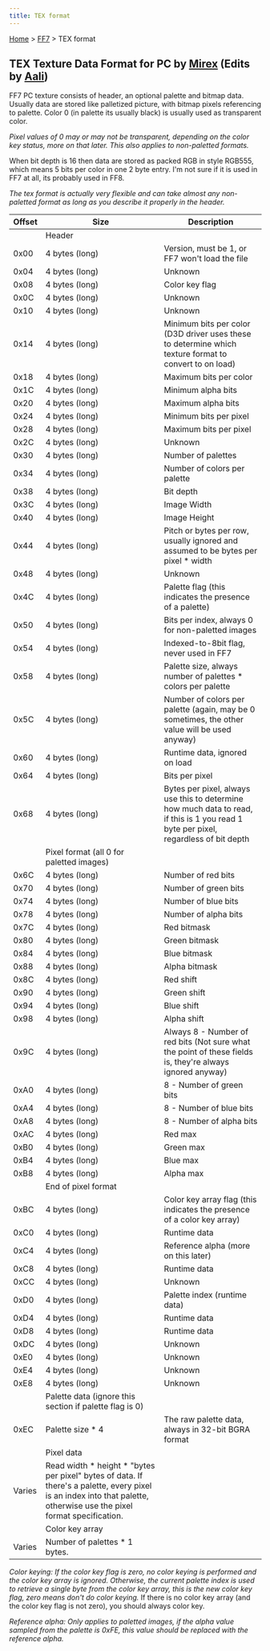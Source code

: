 ```yaml
---
title: TEX format
---
```


[Home](Main%20Page.md) > [FF7](FF7.md) > TEX format

## TEX Texture Data Format for PC by [Mirex][] (Edits by [Aali][])

FF7 PC texture consists of header, an optional palette and bitmap data.
Usually data are stored like palletized picture, with bitmap pixels
referencing to palette. Color 0 (in palette its usually black) is
usually used as transparent color.

*Pixel values of 0 may or may not be transparent, depending on the color
key status, more on that later. This also applies to non-paletted
formats.*

When bit depth is 16 then data are stored as packed RGB in style RGB555,
which means 5 bits per color in one 2 byte entry. I'm not sure if it is
used in FF7 at all, its probably used in FF8.

*The tex format is actually very flexible and can take almost any
non-paletted format as long as you describe it properly in the header.*

| Offset | Size                                                                                                                                                                    | Description                                                                                                                          |
|--------|-------------------------------------------------------------------------------------------------------------------------------------------------------------------------|--------------------------------------------------------------------------------------------------------------------------------------|
|        | Header                                                                                                                                                                  |                                                                                                                                      |
| 0x00   | 4 bytes (long)                                                                                                                                                          | Version, must be 1, or FF7 won't load the file                                                                                       |
| 0x04   | 4 bytes (long)                                                                                                                                                          | Unknown                                                                                                                              |
| 0x08   | 4 bytes (long)                                                                                                                                                          | Color key flag                                                                                                                       |
| 0x0C   | 4 bytes (long)                                                                                                                                                          | Unknown                                                                                                                              |
| 0x10   | 4 bytes (long)                                                                                                                                                          | Unknown                                                                                                                              |
| 0x14   | 4 bytes (long)                                                                                                                                                          | Minimum bits per color (D3D driver uses these to determine which texture format to convert to on load)                               |
| 0x18   | 4 bytes (long)                                                                                                                                                          | Maximum bits per color                                                                                                               |
| 0x1C   | 4 bytes (long)                                                                                                                                                          | Minimum alpha bits                                                                                                                   |
| 0x20   | 4 bytes (long)                                                                                                                                                          | Maximum alpha bits                                                                                                                   |
| 0x24   | 4 bytes (long)                                                                                                                                                          | Minimum bits per pixel                                                                                                               |
| 0x28   | 4 bytes (long)                                                                                                                                                          | Maximum bits per pixel                                                                                                               |
| 0x2C   | 4 bytes (long)                                                                                                                                                          | Unknown                                                                                                                              |
| 0x30   | 4 bytes (long)                                                                                                                                                          | Number of palettes                                                                                                                   |
| 0x34   | 4 bytes (long)                                                                                                                                                          | Number of colors per palette                                                                                                         |
| 0x38   | 4 bytes (long)                                                                                                                                                          | Bit depth                                                                                                                            |
| 0x3C   | 4 bytes (long)                                                                                                                                                          | Image Width                                                                                                                          |
| 0x40   | 4 bytes (long)                                                                                                                                                          | Image Height                                                                                                                         |
| 0x44   | 4 bytes (long)                                                                                                                                                          | Pitch or bytes per row, usually ignored and assumed to be bytes per pixel \* width                                                   |
| 0x48   | 4 bytes (long)                                                                                                                                                          | Unknown                                                                                                                              |
| 0x4C   | 4 bytes (long)                                                                                                                                                          | Palette flag (this indicates the presence of a palette)                                                                              |
| 0x50   | 4 bytes (long)                                                                                                                                                          | Bits per index, always 0 for non-paletted images                                                                                     |
| 0x54   | 4 bytes (long)                                                                                                                                                          | Indexed-to-8bit flag, never used in FF7                                                                                              |
| 0x58   | 4 bytes (long)                                                                                                                                                          | Palette size, always number of palettes \* colors per palette                                                                        |
| 0x5C   | 4 bytes (long)                                                                                                                                                          | Number of colors per palette (again, may be 0 sometimes, the other value will be used anyway)                                        |
| 0x60   | 4 bytes (long)                                                                                                                                                          | Runtime data, ignored on load                                                                                                        |
| 0x64   | 4 bytes (long)                                                                                                                                                          | Bits per pixel                                                                                                                       |
| 0x68   | 4 bytes (long)                                                                                                                                                          | Bytes per pixel, always use this to determine how much data to read, if this is 1 you read 1 byte per pixel, regardless of bit depth |
|        | Pixel format (all 0 for paletted images)                                                                                                                                |                                                                                                                                      |
| 0x6C   | 4 bytes (long)                                                                                                                                                          | Number of red bits                                                                                                                   |
| 0x70   | 4 bytes (long)                                                                                                                                                          | Number of green bits                                                                                                                 |
| 0x74   | 4 bytes (long)                                                                                                                                                          | Number of blue bits                                                                                                                  |
| 0x78   | 4 bytes (long)                                                                                                                                                          | Number of alpha bits                                                                                                                 |
| 0x7C   | 4 bytes (long)                                                                                                                                                          | Red bitmask                                                                                                                          |
| 0x80   | 4 bytes (long)                                                                                                                                                          | Green bitmask                                                                                                                        |
| 0x84   | 4 bytes (long)                                                                                                                                                          | Blue bitmask                                                                                                                         |
| 0x88   | 4 bytes (long)                                                                                                                                                          | Alpha bitmask                                                                                                                        |
| 0x8C   | 4 bytes (long)                                                                                                                                                          | Red shift                                                                                                                            |
| 0x90   | 4 bytes (long)                                                                                                                                                          | Green shift                                                                                                                          |
| 0x94   | 4 bytes (long)                                                                                                                                                          | Blue shift                                                                                                                           |
| 0x98   | 4 bytes (long)                                                                                                                                                          | Alpha shift                                                                                                                          |
| 0x9C   | 4 bytes (long)                                                                                                                                                          | Always 8 - Number of red bits (Not sure what the point of these fields is, they're always ignored anyway)                            |
| 0xA0   | 4 bytes (long)                                                                                                                                                          | 8 - Number of green bits                                                                                                             |
| 0xA4   | 4 bytes (long)                                                                                                                                                          | 8 - Number of blue bits                                                                                                              |
| 0xA8   | 4 bytes (long)                                                                                                                                                          | 8 - Number of alpha bits                                                                                                             |
| 0xAC   | 4 bytes (long)                                                                                                                                                          | Red max                                                                                                                              |
| 0xB0   | 4 bytes (long)                                                                                                                                                          | Green max                                                                                                                            |
| 0xB4   | 4 bytes (long)                                                                                                                                                          | Blue max                                                                                                                             |
| 0xB8   | 4 bytes (long)                                                                                                                                                          | Alpha max                                                                                                                            |
|        | End of pixel format                                                                                                                                                     |                                                                                                                                      |
| 0xBC   | 4 bytes (long)                                                                                                                                                          | Color key array flag (this indicates the presence of a color key array)                                                              |
| 0xC0   | 4 bytes (long)                                                                                                                                                          | Runtime data                                                                                                                         |
| 0xC4   | 4 bytes (long)                                                                                                                                                          | Reference alpha (more on this later)                                                                                                 |
| 0xC8   | 4 bytes (long)                                                                                                                                                          | Runtime data                                                                                                                         |
| 0xCC   | 4 bytes (long)                                                                                                                                                          | Unknown                                                                                                                              |
| 0xD0   | 4 bytes (long)                                                                                                                                                          | Palette index (runtime data)                                                                                                         |
| 0xD4   | 4 bytes (long)                                                                                                                                                          | Runtime data                                                                                                                         |
| 0xD8   | 4 bytes (long)                                                                                                                                                          | Runtime data                                                                                                                         |
| 0xDC   | 4 bytes (long)                                                                                                                                                          | Unknown                                                                                                                              |
| 0xE0   | 4 bytes (long)                                                                                                                                                          | Unknown                                                                                                                              |
| 0xE4   | 4 bytes (long)                                                                                                                                                          | Unknown                                                                                                                              |
| 0xE8   | 4 bytes (long)                                                                                                                                                          | Unknown                                                                                                                              |
|        | Palette data (ignore this section if palette flag is 0)                                                                                                                 |                                                                                                                                      |
| 0xEC   | Palette size \* 4                                                                                                                                                       | The raw palette data, always in 32-bit BGRA format                                                                                   |
|        | Pixel data                                                                                                                                                              |                                                                                                                                      |
| Varies | Read width \* height \* "bytes per pixel" bytes of data. If there's a palette, every pixel is an index into that palette, otherwise use the pixel format specification. |                                                                                                                                      |
|        | Color key array                                                                                                                                                         |                                                                                                                                      |
| Varies | Number of palettes \* 1 bytes.                                                                                                                                          |                                                                                                                                      |

*Color keying: If the color key flag is zero, no color keying is
performed and the color key array is ignored. Otherwise, the current
palette index is used to retrieve a single byte from the color key
array, this is the new color key flag, zero means don't do color
keying.* If there is no color key array (and the color key flag is not
zero), you should always color key.

*Reference alpha: Only applies to paletted images, if the alpha value
sampled from the palette is 0xFE, this value should be replaced with the
reference alpha.*

  [Mirex]: User:Mirex.md "wikilink"
  [Aali]: User:Aali.md "wikilink"
